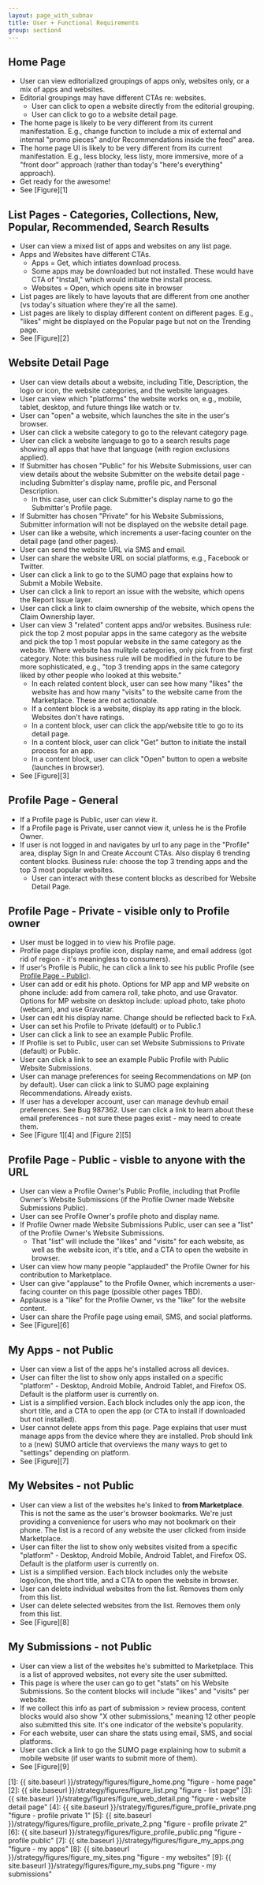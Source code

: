 ```yaml
---
layout: page_with_subnav
title: User + Functional Requirements
group: section4
---
```


## <a name="homepage"></a>Home Page
* User can view editorialized groupings of apps only, websites only, or a mix of apps and websites.
* Editorial groupings may have different CTAs re: websites.
  * <span>User can click to open a website directly from the editorial grouping.</span>
  * <span>User can click to go to a website detail page.</span>  
* The home page is likely to be very different from its current manifestation. E.g., change function to include a mix of external and internal "promo pieces" and/or Recommendations inside the feed" area.
* The home page UI is likely to be very different from its current manifestation. E.g., less blocky, less listy, more immersive, more of a "front door" approach (rather than today's "here's everything" approach).
* Get ready for the awesome!
* See [Figure][1]


## <a name="lists"></a>List Pages - Categories, Collections, New, Popular, Recommended, Search Results
* User can view a mixed list of apps and websites on any list page.
* Apps and Websites have different CTAs.
  * <span>Apps = Get, which intiates download process.</span>
  * <span>Some apps may be downloaded but not installed. These would have CTA of "Install," which would initiate the install process.</span>
  * <span>Websites = Open, which opens site in browser</span>
* List pages are likely to have layouts that are different from one another (vs today's situation where they're all the same).
* List pages are likely to display different content on different pages. E.g., "likes" might be displayed on the Popular page but not on the Trending page. 
* See [Figure][2]


## <a name="websitedetail"></a>Website Detail Page 
* User can view details about a website, including Title, Description, the logo or icon, the website categories, and the website languages.
* User can view which "platforms" the website works on, e.g., mobile, tablet, desktop, and future things like watch or tv.
* User can "open" a website, which launches the site in the user's browser.
* User can click a website category to go to the relevant category page.
* User can click a website language to go to a search results page showing all apps that have that language (with region exclusions applied).
* If Submitter has chosen "Public" for his Website Submissions, user can view details about the website Submitter on the website detail page - including Submitter's display name, profile pic, and Personal Description.
  * <span>In this case, user can click Submitter's display name to go the Submitter's Profile page.</span>
* If Submitter has chosen "Private" for his Website Submissions, Submitter information will not be displayed on the website detail page. 
* User can like a website, which increments a user-facing counter on the detail page (and other pages).
* User can send the website URL via SMS and email.
* User can share the website URL on social platforms, e.g., Facebook or Twitter.
* User can click a link to go to the SUMO page that explains how to Submit a Mobile Website.
* User can click a link to report an issue with the website, which opens the Report Issue layer.
* User can click a link to claim ownership of the website, which opens the Claim Ownership layer.
* User can view 3 "related" content apps and/or websites. Business rule: pick the top 2 most popular apps in the same category as the website and pick the top 1 most popular website in the same category as the website. Where website has mulitple categories, only pick from the first category. Note: this business rule will be modified in the future to be more sophisticated, e.g., "top 3 trending apps in the same category liked by other people who looked at this website."
  * <span>In each related content block, user can see how many "likes" the website has and how many "visits" to the website came from the Marketplace. These are not actionable.</span>
  * <span>If a content block is a website, display its app rating in the block. Websites don't have ratings.</span>
  * <span>In a content block, user can click the app/website title to go to its detail page.</span>
  * <span>In a content block, user can click "Get" button to initiate the install process for an app.</span>
  * <span>In a content block, user can click "Open" button to open a website (launches in browser).</span>
* See [Figure][3]


## <a name="profilegeneral"></a>Profile Page - General
* If a Profile page is Public, user can view it.
* If a Profile page is Private, user cannot view it, unless he is the Profile Owner.
* If user is not logged in and navigates by url to any page in the "Profile" area, display Sign In and Create Account CTAs. Also display 6 trending content blocks. Business rule: choose the top 3 trending apps and the top 3 most popular websites.
  * <span>User can interact with these content blocks as described for Website Detail Page.</span>


## <a name="profileprivate"></a>Profile Page - Private - visible only to Profile owner
* User must be logged in to view his Profile page.
* Profile page displays profile icon, display name, and email address (got rid of region - it's meaningless to consumers).
* If user's Profile is Public, he can click a link to see his public Profile (see  <a href="#profilepublic">Profile Page - Public</a>).
* User can add or edit his photo. Options for MP app and MP website on phone include: add from camera roll, take photo, and use Gravator. Options for MP website on desktop include: upload photo, take photo (webcam), and use Gravatar.
* User can edit his display name. Change should be reflected back to FxA.
* User can set his Profile to Private (default) or to Public.1
* User can click a link to see an example Public Profile.
* If Profile is set to Public, user can set Website Submissions to Private (default) or Public.
* User can click a link to see an example Public Profile with Public Website Submissions.
* User can manage preferences for seeing Recommendations on MP (on by default). User can click a link to SUMO page explaining Recommendations. Already exists.
* If user has a developer account, user can manage devhub email preferences. See Bug 987362. User can click a link to learn about these email preferences - not sure these pages exist - may need to create them.
* See [Figure 1][4] and [Figure 2][5]


## <a name="profilepublic"></a>Profile Page - Public - visble to anyone with the URL
* User can view a Profile Owner's Public Profile, including that Profile Owner's Website Submissions (if the Profile Owner made Website Submissions Public).
* User can see Profile Owner's profile photo and display name.
* If Profile Owner made Website Submissions Public, user can see a "list" of the Profile Owner's Website Submissions.
  * <span>That "list" will include the "likes" and "visits" for each website, as well as the website icon, it's title, and a CTA to open the website in browser.</span>
* User can view how many people "applauded" the Profile Owner for his contribution to Marketplace.
* User can give "applause" to the Profile Owner, which increments a user-facing counter on this page (possible other pages TBD).
* Applause is a "like" for the Profile Owner, vs the "like" for the website content.
* User can share the Profile page using email, SMS, and social platforms.
* See [Figure][6]


## <a name="myapps"></a>My Apps - not Public
* User can view a list of the apps he's installed across all devices.
* User can filter the list to show only apps installed on a specific "platform" - Desktop, Android Mobile, Android Tablet, and Firefox OS. Default is the platform user is currently on.
* List is a simplified version. Each block includes only the app icon, the short title, and a CTA to open the app (or CTA to install if downloaded but not installed).
* User cannot delete apps from this page. Page explains that user must manage apps from the device where they are installed. Prob should link to a (new) SUMO article that overviews the many ways to get to "settings" depending on platform.
* See [Figure][7]


## <a name="mysites"></a>My Websites - not Public

* User can view a list of the websites he's linked to <b>from Marketplace</b>. This is not the same as the user's browser bookmarks. We're just providing a convenience for users who may not bookmark on their phone. The list is a record of any website the user clicked from inside Marketplace.
* User can filter the list to show only websites visited from a specific "platform" - Desktop, Android Mobile, Android Tablet, and Firefox OS. Default is the platform user is currently on.
* List is a simplified version. Each block includes only the website logo/icon, the short title, and a CTA to open the website in browser.
* User can delete individual websites from the list. Removes them only from this list.
* User can delete selected websites from the list. Removes them only from this list.
* See [Figure][8]


## <a name="mysubs"></a>My Submissions - not Public
* User can view a list of the websites he's submitted to Marketplace. This is a list of approved websites, not every site the user submitted.
* This page is where the user can go to get "stats" on his Website Submissions. So the content blocks will include "likes" and "visits" per website.
* If we collect this info as part of submission > review process, content blocks would also show "X other submissions," meaning 12 other people also submitted this site. It's one indicator of the website's popularity.
* For each website, user can share the stats using email, SMS, and social platforms.
* User can click a link to go the SUMO page explaining how to submit a mobile website (if user wants to submit more of them).
* See [Figure][9]



[1]: {{ site.baseurl }}/strategy/figures/figure_home.png "figure - home page"
[2]: {{ site.baseurl }}/strategy/figures/figure_list.png "figure - list page"
[3]: {{ site.baseurl }}/strategy/figures/figure_web_detail.png "figure - website detail page"
[4]: {{ site.baseurl }}/strategy/figures/figure_profile_private.png "figure - profile private 1"
[5]: {{ site.baseurl }}/strategy/figures/figure_profile_private_2.png "figure - profile private 2"
[6]: {{ site.baseurl }}/strategy/figures/figure_profile_public.png "figure - profile public"
[7]: {{ site.baseurl }}/strategy/figures/figure_my_apps.png "figure - my apps"
[8]: {{ site.baseurl }}/strategy/figures/figure_my_sites.png "figure - my websites"
[9]: {{ site.baseurl }}/strategy/figures/figure_my_subs.png "figure - my submissions"


